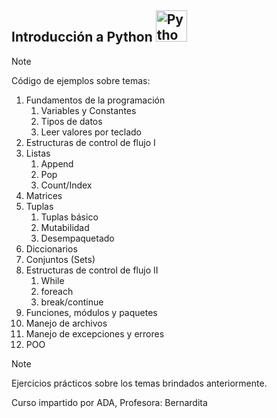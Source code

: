 ## Introducción a Python <img src="https://brandslogos.com/wp-content/uploads/images/large/python-logo.png" alt="Python" width="50" height="50">

> [!NOTE]
> Código de ejemplos sobre temas:

1. Fundamentos de la programación
    1. Variables y Constantes
    2. Tipos de datos
    3. Leer valores por teclado  
2. Estructuras de control de flujo I
3. Listas
    1. Append
    2. Pop
    3. Count/Index
4. Matrices
5. Tuplas
   1. Tuplas básico
   2. Mutabilidad
   3. Desempaquetado
6.  Diccionarios
7.  Conjuntos (Sets)
8.  Estructuras de control de flujo II
    1. While
    2. foreach
    3. break/continue
9.  Funciones, módulos y paquetes
10.  Manejo de archivos
11.  Manejo de excepciones y errores
12.  POO

> [!NOTE]
> Ejercicios prácticos sobre los temas brindados anteriormente.
> 
> Curso impartido por ADA, Profesora: Bernardita

